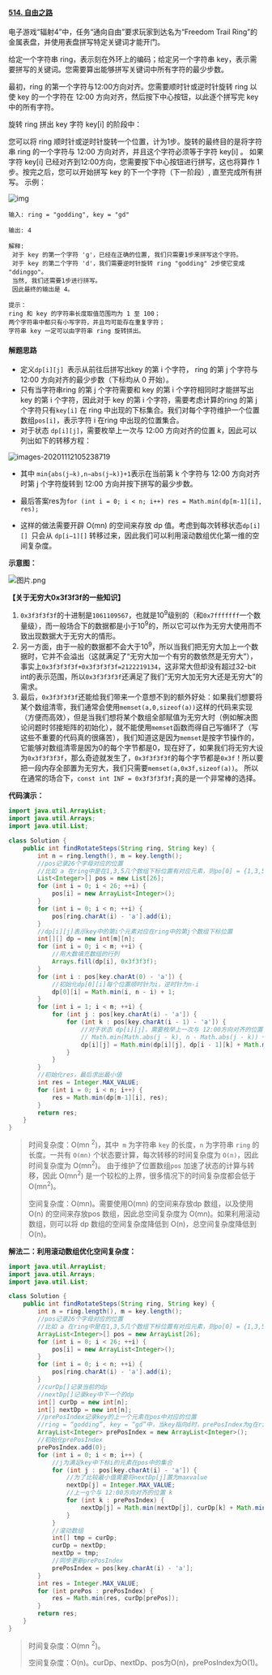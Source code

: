 #### [514. 自由之路](https://leetcode-cn.com/problems/freedom-trail/)

电子游戏“辐射4”中，任务“通向自由”要求玩家到达名为“Freedom Trail Ring”的金属表盘，并使用表盘拼写特定关键词才能开门。

给定一个字符串 ring，表示刻在外环上的编码；给定另一个字符串 key，表示需要拼写的关键词。您需要算出能够拼写关键词中所有字符的最少步数。

最初，ring 的第一个字符与12:00方向对齐。您需要顺时针或逆时针旋转 ring 以使 key 的一个字符在 12:00 方向对齐，然后按下中心按钮，以此逐个拼写完 key 中的所有字符。

旋转 ring 拼出 key 字符 key[i] 的阶段中：

您可以将 ring 顺时针或逆时针旋转一个位置，计为1步。旋转的最终目的是将字符串 ring 的一个字符与 12:00 方向对齐，并且这个字符必须等于字符 key[i] 。
如果字符 key[i] 已经对齐到12:00方向，您需要按下中心按钮进行拼写，这也将算作 1 步。按完之后，您可以开始拼写 key 的下一个字符（下一阶段）, 直至完成所有拼写。
示例：

![img](images/ring.jpg)

```
输入: ring = "godding", key = "gd"

输出: 4

解释:
 对于 key 的第一个字符 'g'，已经在正确的位置, 我们只需要1步来拼写这个字符。 
 对于 key 的第二个字符 'd'，我们需要逆时针旋转 ring "godding" 2步使它变成 "ddinggo"。
 当然, 我们还需要1步进行拼写。
 因此最终的输出是 4。
 
提示：
ring 和 key 的字符串长度取值范围均为 1 至 100；
两个字符串中都只有小写字符，并且均可能存在重复字符；
字符串 key 一定可以由字符串 ring 旋转拼出。
```



#### 解题思路

- 定义`dp[i][j] `表示从前往后拼写出key 的第 i 个字符， ring 的第 j 个字符与 12:00 方向对齐的最少步数（下标均从 0 开始）。
- 只有当字符串ring 的第 j 个字符需要和 key 的第 i 个字符相同时才能拼写出key 的第 i 个字符，因此对于 key 的第 i 个字符，需要考虑计算的ring 的第 j 个字符只有`key[i]` 在 ring 中出现的下标集合。我们对每个字符维护一个位置数组`pos[i]`，表示字符 i 在ring 中出现的位置集合。
- 对于状态 `dp[i][j]`，需要枚举上一次与 12:00 方向对齐的位置 *k*，因此可以列出如下的转移方程：

![images-20201112105238719](images/images-20201112105238719.png)

- 其中 `min{abs(j−k),n−abs(j−k)}+1`表示在当前第 k 个字符与 12:00 方向对齐时第 j 个字符旋转到 12:00 方向并按下拼写的最少步数。

- 最后答案res为`for (int i = 0; i < n; i++) res = Math.min(dp[m-1][i], res);`

- 这样的做法需要开辟 O(mn) 的空间来存放 dp 值。考虑到每次转移状态`dp[i][] `只会从 `dp[i−1][]` 转移过来，因此我们可以利用滚动数组优化第一维的空间复杂度。

  

**示意图：**

![图片.png](https://pic.leetcode-cn.com/1605102165-RQDGlv-%E5%9B%BE%E7%89%87.png)

**【关于无穷大0x3f3f3f的一些知识】**

1. `0x3f3f3f3f`的十进制是`1061109567`，也就是10<sup>9</sup>级别的（和`0x7fffffff`一个数量级），而一般场合下的数据都是小于10<sup>9</sup>的，所以它可以作为无穷大使用而不致出现数据大于无穷大的情形。
2. 另一方面，由于一般的数据都不会大于10<sup>9</sup>，所以当我们把无穷大加上一个数据时，它并不会溢出（这就满足了“无穷大加一个有穷的数依然是无穷大”），事实上`0x3f3f3f3f+0x3f3f3f3f=2122219134`，这非常大但却没有超过32-bit int的表示范围，所以`0x3f3f3f3f`还满足了我们“无穷大加无穷大还是无穷大”的需求。
3. 最后，`0x3f3f3f3f`还能给我们带来一个意想不到的额外好处：如果我们想要将某个数组清零，我们通常会使用`memset(a,0,sizeof(a))`这样的代码来实现（方便而高效），但是当我们想将某个数组全部赋值为无穷大时（例如解决图论问题时邻接矩阵的初始化），就不能使用`memset`函数而得自己写循环了（写这些不重要的代码真的很痛苦），我们知道这是因为`memset`是按字节操作的，它能够对数组清零是因为0的每个字节都是0，现在好了，如果我们将无穷大设为`0x3f3f3f3f`，那么奇迹就发生了，`0x3f3f3f3f`的每个字节都是`0x3f`！所以要把一段内存全部置为无穷大，我们只需要`memset(a,0x3f,sizeof(a))`。 所以在通常的场合下，`const int INF = 0x3f3f3f3f;`真的是一个非常棒的选择。



**代码演示：**

```java
import java.util.ArrayList;
import java.util.Arrays;
import java.util.List;

class Solution {
    public int findRotateSteps(String ring, String key) {
        int n = ring.length(), m = key.length();
        //pos记录26个字母对应的位置
        //比如 a 在ring中是在1,3,5几个数组下标位置有对应元素，则po[0] = {1,3,5}
        List<Integer>[] pos = new List[26];
        for (int i = 0; i < 26; ++i) {
            pos[i] = new ArrayList<Integer>();
        }
        for (int i = 0; i < n; ++i) {
            pos[ring.charAt(i) - 'a'].add(i);
        }
        //dp[i][j]表示key中的第i个元素对应在ring中的第j个数组下标位置
        int[][] dp = new int[m][n];
        for (int i = 0; i < m; ++i) {
            //用大数填充数组的行列
            Arrays.fill(dp[i], 0x3f3f3f);
        }
        for (int i : pos[key.charAt(0) - 'a']) {
            //初始化dp[0][i]每个位置顺时针为i，逆时针为n-i
            dp[0][i] = Math.min(i, n - i) + 1;
        }
        for (int i = 1; i < m; ++i) {
            for (int j : pos[key.charAt(i) - 'a']) {
                for (int k : pos[key.charAt(i - 1) - 'a']) {
                    //对于状态 dp[i][j]，需要枚举上一次与 12:00方向对齐的位置 k
                    // Math.min(Math.abs(j - k), n - Math.abs(j - k)) + 1 表示在当前第 k 个字符与 12:00 方向对齐时第 j 个字符旋转到 12:00 方向并按下拼写的最少步数
                    dp[i][j] = Math.min(dp[i][j], dp[i - 1][k] + Math.min(Math.abs(j - k), n - Math.abs(j - k)) + 1);
                }
            }
        }
        //初始化res，最后求出最小值
        int res = Integer.MAX_VALUE;
        for (int i = 0; i < n; i++) {
            res = Math.min(dp[m-1][i], res);
        }
        return res;
    }
}
```

> 时间复杂度：O(mn <sup>2</sup>)，其中` m` 为字符串 `key` 的长度，`n` 为字符串 `ring` 的长度。一共有 `O(mn)` 个状态要计算，每次转移的时间复杂度为 `O(n)`，因此时间复杂度为 O(mn<sup>2</sup>)。
> 由于维护了位置数组`pos` 加速了状态的计算与转移，因此 O(mn<sup>2</sup>) 是一个较松的上界，很多情况下的时间复杂度都会低于 O(mn<sup>2</sup>)。
>
> 空间复杂度：O(mn)。需要使用O(mn) 的空间来存放dp 数组，以及使用 O(n) 的空间来存放pos 数组，因此总空间复杂度为 O(mn)。如果利用滚动数组，则可以将 dp 数组的空间复杂度降低到 O(n)，总空间复杂度降低到 O(n)。
>



**解法二：利用滚动数组优化空间复杂度：**

```java
import java.util.ArrayList;
import java.util.Arrays;
import java.util.List;

class Solution {
    public int findRotateSteps(String ring, String key) {
        int n = ring.length(), m = key.length();
        //pos记录26个字母对应的位置
        //比如 a 在ring中是在1,3,5几个数组下标位置有对应元素，则po[0] = {1,3,5}
        ArrayList<Integer>[] pos = new ArrayList[26];
        for (int i = 0; i < 26; ++i) {
            pos[i] = new ArrayList<Integer>();
        }
        for (int i = 0; i < n; ++i) {
            pos[ring.charAt(i) - 'a'].add(i);
        }
        //curDp[]记录当前的dp
        //nextDp[]记录key中下一个的dp
        int[] curDp = new int[n];
        int[] nextDp = new int[n];
        //prePosIndex记录key的上一个元素在pos中对应的位置
        //ring = “godding”, key = “gd”中，当key指向d时，prePosIndex为g在ring中的下标集合{0,6}
        ArrayList<Integer> prePosIndex = new ArrayList<Integer>();
        //初始化prePosIndex
        prePosIndex.add(0);
        for (int i = 0; i < m; i++) {
            //j为满足key中下标i的元素在pos中的集合
            for (int j : pos[key.charAt(i) - 'a']) {
                //为了比较最小值需要将nextDp[j]置为maxvalue
                nextDp[j] = Integer.MAX_VALUE;
                //上一g个与 12:00方向对齐的位置 k
                for (int k : prePosIndex) {
                    nextDp[j] = Math.min(nextDp[j], curDp[k] + Math.min(Math.abs(j - k), n - Math.abs(j - k)) + 1);
                }
            }
            //滚动数组
            int[] tmp = curDp;
            curDp = nextDp;
            nextDp = tmp;
            //同步更新prePosIndex
            prePosIndex = pos[key.charAt(i) - 'a'];
        }
        int res = Integer.MAX_VALUE;
        for (int prePos : prePosIndex) {
            res = Math.min(res, curDp[prePos]);
        }
        return res;
    }
}
```

> 时间复杂度：O(mn <sup>2</sup>)。
>
> 空间复杂度：O(n)。curDp、nextDp、pos为O(n)，prePosIndex为O(1)。